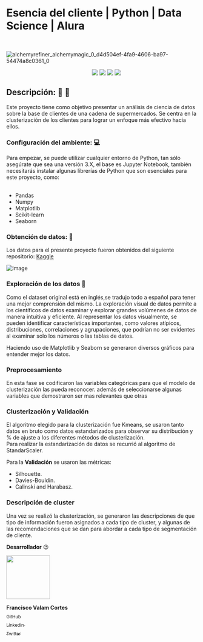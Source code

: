 #  Esencia del cliente | Python | Data Science | Alura
<br>

![alchemyrefiner_alchemymagic_0_d4d504ef-4fa9-4606-ba97-54474a8c0361_0](https://github.com/Valamca/Esencia_del_cliente/assets/129345721/90b605a2-8e2f-4c77-9af0-d50dbb87f402)

<ul align = center>

<img src="https://img.shields.io/badge/_Python-f7e172?style=flat&logo=python" />
  <img src="https://img.shields.io/badge/_Jupyter_Notebook-767677?style=flat&logo=jupyter"/>
  <img src="https://img.shields.io/badge/_Pandas-e00484?style=flat&logo=pandas"/>
  <img src="https://img.shields.io/badge/_scikit-learn-f89a36?style=flat&logo=scikit-learn"/>
  
</ul>


## Descripción: :page_facing_up: 🤖
Este proyecto tiene como objetivo presentar un análisis de ciencia de datos sobre la base de clientes de una cadena de supermercados. Se centra en la clusterización de los clientes para lograr un enfoque más efectivo hacia ellos.

### Configuración del ambiente: :computer: 
Para empezar, se puede utilizar cualquier entorno de Python, tan sólo asegúrate que sea una versión 3.X, el base es Jupyter Notebook, también necesitarás instalar algunas librerías de Python que son esenciales para este proyecto, como: <br>
<br>
- Pandas 
- Numpy 
- Matplotlib
- Scikit-learn
- Seaborn

### Obtención de datos: :page_with_curl: 
Los datos para el presente proyecto fueron obtenidos del siguiente repositorio: [Kaggle](https://www.kaggle.com/datasets/ramjasmaurya/medias-cost-prediction-in-foodmart)<br> 

![image](https://github.com/Valamca/Esencia_del_cliente/assets/129345721/44f73d78-999e-4cad-9c71-2238ade1be17)

### Exploración de los datos  :mag_right:

Como el dataset original está en inglés,se tradujo todo a español para tener una mejor comprensión del mismo.
La exploración visual de datos permite a los científicos de datos examinar y explorar grandes volúmenes de datos de manera intuitiva y eficiente. Al representar los datos visualmente, se pueden identificar características importantes, como valores atípicos, distribuciones, correlaciones y agrupaciones, que podrían no ser evidentes al examinar solo los números o las tablas de datos.

Haciendo uso de Matplotlib y Seaborn se generaron diversos gráficos para entender mejor los datos.

### Preprocesamiento

En esta fase se codificaron las variables categóricas para que el modelo de clusterización las pueda reconocer. además de seleccionarse algunas variables que demostraron ser mas relevantes que otras

### Clusterización y Validación

El algoritmo elegido para la clusterización fue Kmeans, se usaron tanto datos en bruto como datos estandarizados para observar su distribución y % de ajuste a los diferentes métodos de clusterización. <br>
Para realizar la estandarización de datos se recurrió al algoritmo de StandarScaler.

Para la **Validación** se usaron las métricas:<br>
 - Silhouette.
 - Davies-Bouldin.
 - Calinski and Harabasz.

### Descripción de cluster

Una vez se realizó la clusterización, se generaron las descripciones de que tipo de información fueron asignados a cada tipo de cluster, y algunas de las recomendaciones que se dan para abordar a cada tipo de segmentación de cliente.


**Desarrollador** :wink: 

 <img src="https://avatars.githubusercontent.com/u/129345721?v=4" width=115>
 
 **Francisco Valam Cortes**  <br>[<sub>GitHub</sub>](https://github.com/ValamCA) <img src="https://i.postimg.cc/hPxhb2YB/icons8-github-50.png" width =16>
 <br>[<sub>Linkedin </sub> ](https://www.linkedin.com/in/franciscovalamca/)<img src="https://i.postimg.cc/C5LJHycc/icons8-linkedin-48.png" width =16 ><br>
 [<sub>Twitter</sub>](https://twitter.com/FNiggalam)<img src="https://i.postimg.cc/xTrL2ND9/icons8-twitter-48.png" width =16 ><br>
